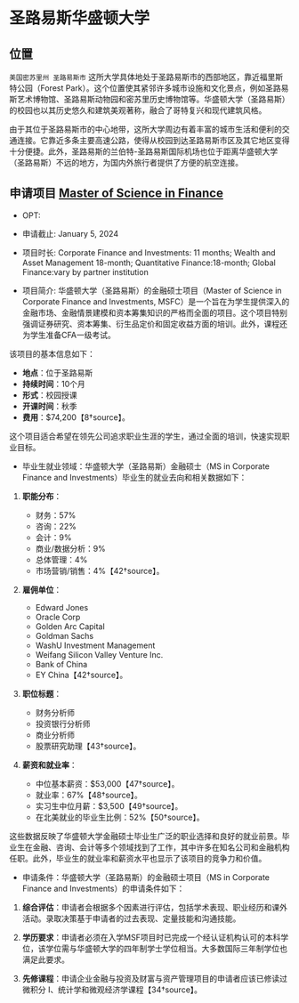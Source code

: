 # 圣路易斯华盛顿大学

## 位置
`美国密苏里州 圣路易斯市`
这所大学具体地处于圣路易斯市的西部地区，靠近福里斯特公园（Forest Park）。这个位置使其紧邻许多城市设施和文化景点，例如圣路易斯艺术博物馆、圣路易斯动物园和密苏里历史博物馆等。华盛顿大学（圣路易斯）的校园也以其历史悠久和建筑美观著称，融合了哥特复兴和现代建筑风格。

由于其位于圣路易斯市的中心地带，这所大学周边有着丰富的城市生活和便利的交通连接。它靠近多条主要高速公路，使得从校园到达圣路易斯市区及其它地区变得十分便捷。此外，圣路易斯的兰伯特-圣路易斯国际机场也位于距离华盛顿大学（圣路易斯）不远的地方，为国内外旅行者提供了方便的航空连接。

## 申请项目 [Master of Science in Finance](https://olin.wustl.edu/EN-US/academic-programs/specialized-masters-programs/MS-finance/Pages/default.aspx)

* OPT: 
* 申请截止: January 5, 2024
* 项目时长: Corporate Finance and Investments: 11 months; Wealth and Asset Management 18-month; Quantitative Finance:18-month; Global Finance:vary by partner institution

* 项目简介: 
华盛顿大学（圣路易斯）的金融硕士项目（Master of Science in Corporate Finance and Investments, MSFC）是一个旨在为学生提供深入的金融市场、金融情景建模和资本筹集知识的严格而全面的项目。这个项目特别强调证券研究、资本筹集、衍生品定价和固定收益方面的培训。此外，课程还为学生准备CFA一级考试。

该项目的基本信息如下：
- **地点**：位于圣路易斯
- **持续时间**：10个月
- **形式**：校园授课
- **开课时间**：秋季
- **费用**：$74,200【8†source】。


这个项目适合希望在领先公司追求职业生涯的学生，通过全面的培训，快速实现职业目标。

* 毕业生就业领域：华盛顿大学（圣路易斯）金融硕士（MS in Corporate Finance and Investments）毕业生的就业去向和相关数据如下：

1. **职能分布**：
   - 财务：57%
   - 咨询：22%
   - 会计：9%
   - 商业/数据分析：9%
   - 总体管理：4%
   - 市场营销/销售：4%【42†source】。

2. **雇佣单位**：
   - Edward Jones
   - Oracle Corp
   - Golden Arc Capital
   - Goldman Sachs
   - WashU Investment Management
   - Weifang Silicon Valley Venture Inc.
   - Bank of China
   - EY China【42†source】。

3. **职位标题**：
   - 财务分析师
   - 投资银行分析师
   - 商业分析师
   - 股票研究助理【43†source】。

4. **薪资和就业率**：
   - 中位基本薪资：$53,000【47†source】。
   - 就业率：67%【48†source】。
   - 实习生中位月薪：$3,500【49†source】。
   - 在北美就业的毕业生比例：52%【50†source】。

这些数据反映了华盛顿大学金融硕士毕业生广泛的职业选择和良好的就业前景。毕业生在金融、咨询、会计等多个领域找到了工作，其中许多在知名公司和金融机构任职。此外，毕业生的就业率和薪资水平也显示了该项目的竞争力和价值。


* 申请条件：华盛顿大学（圣路易斯）的金融硕士项目（MS in Corporate Finance and Investments）的申请条件如下：

1. **综合评估**：申请者会根据多个因素进行评估，包括学术表现、职业经历和课外活动。录取决策基于申请者的过去表现、定量技能和沟通技能。

2. **学历要求**：申请者必须在入学MSF项目时已完成一个经认证机构认可的本科学位，该学位需与华盛顿大学的四年制学士学位相当。大多数国际三年制学位也满足此要求。

3. **先修课程**：申请企业金融与投资及财富与资产管理项目的申请者应该已修读过微积分 I、统计学和微观经济学课程【34†source】。
